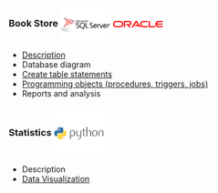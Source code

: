 ### Book Store   <img align="center" src="logo/sqlserver.png" width="88px" > <img align="center" src="logo/oracle.png" width="88px" > 
* [Description](book_store/description.md)
* Database diagram
* [Create table statements](book_store/table_organization.sql)
* [Programming objects (procedures, triggers, jobs)](book_store/programming_objects.sql)
* Reports and analysis


### Statistics   <img align="center" src="logo/python.png" width="88px" >
* Description
* [Data Visualization](Project_3.ipynb)
